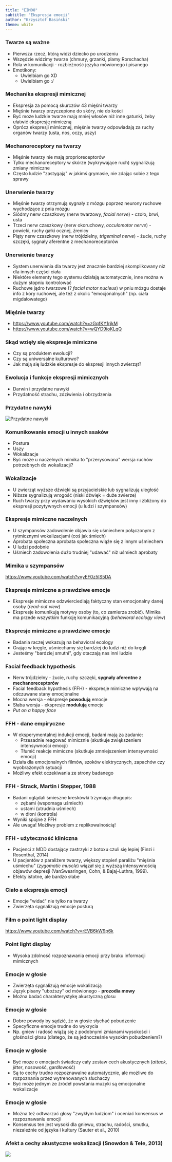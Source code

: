 ```yaml
---
title: "EIM08"
subtitle: "Ekspresja emocji"
author: "Krzysztof Basiński"
theme: white
---
```


### Twarze są ważne

- Pierwsza rzecz, którą widzi dziecko po urodzeniu
- Wszędzie widzimy twarze (chmury, grzanki, plamy Rorschacha)
- Rola w komunikacji - rozbieżność języka mówionego i pisanego 
- Emotikony:
	- Uwielbiam go XD
	- Uwielbiam go :/

### Mechanika ekspresji mimicznej

- Ekspresja za pomocą skurczów 43 mięśni twarzy
- Mięśnie twarzy przyczepione do skóry, nie do kości
- Być może ludzkie twarze mają mniej włosów niż inne gatunki, żeby ułatwić ekspresję mimiczną
- Oprócz ekspresji mimicznej, mięśnie twarzy odpowiadają za ruchy organów twarzy (usta, nos, oczy, uszy)

### Mechanoreceptory na twarzy

- Mięśnie twarzy nie mają proprioreceptorów
- Tylko mechanoreceptory w skórze (wykrywające ruch) sygnalizują zmiany mimiczne
- Często ludzie "zastygają" w jakimś grymasie, nie zdając sobie z tego sprawy

### Unerwienie twarzy

- Mięśnie twarzy otrzymują sygnały z mózgu poprzez neurony ruchowe wychodzące z pnia mózgu
- Siódmy nerw czaszkowy (nerw twarzowy, _facial nerve_) - czoło, brwi, usta
- Trzeci nerw czaszkowy (nerw okoruchowy, _occulomotor nerve_) - powieki, ruchy gałki ocznej, źrenicy
- Piąty nerw czaszkowy (nerw trójdzielny, _trigeminal nerve_) - żucie, ruchy szczęki, sygnały aferentne z mechanoreceptorów

### Unerwienie twarzy

- System unerwienia dla twarzy jest znacznie bardziej skomplikowany niż dla innych części ciała
- Niektóre elementy tego systemu działają automatycznie, inne można w dużym stopniu kontrolować
- Ruchowe jądro twarzowe (? _facial motor nucleus_) w pniu mózgu dostaje info z kory ruchowej, ale też z okolic "emocjonalnych" (np. ciała migdałowatego)

### Mięśnie twarzy

- <https://www.youtube.com/watch?v=zGqfKY1rjkM>
- <https://www.youtube.com/watch?v=wQYD9ioKLqQ>


### Skąd wzięły się ekspresje mimiczne

- Czy są produktem ewolucji?
- Czy są uniwersalne kulturowo?
- Jak mają się ludzkie ekspresje do ekspresji innych zwierząt?

### Ewolucja i funkcje ekspresji mimicznych

- Darwin i przydatne nawyki
- Przydatność strachu, zdziwienia i obrzydzenia

### Przydatne nawyki

![Przydatne nawyki](img/08_susskind2008.png)

### Komunikowanie emocji u innych ssaków

- Postura
- Uszy
- Wokalizacje
- Być może u naczelnych mimika to "przerysowana" wersja ruchów potrzebnych do wokalizacji?

### Wokalizacje

- U zwierząt wyższe dźwięki są przyjacielskie lub sygnalizują uległość
- Niższe sygnalizują wrogość (niski dźwięk = duże zwierze)
- Ruch twarzy przy wydawaniu wysokich dźwięków jest inny i zbliżony do ekspresji pozytywnych emocji (u ludzi i szympansów)

### Ekspresje mimiczne naczelnych

- U szympansów zadowolenie objawia się uśmiechem połączonym z rytmicznymi wokalizacjami (coś jak śmiech) 
- Aprobata społeczna aprobata społeczna wiąże się z innym uśmiechem
- U ludzi podobnie
- Uśmiech zadowolenia dużo trudniej "udawać" niż uśmiech aprobaty

### Mimika u szympansów

<https://www.youtube.com/watch?v=yEF0z5IS5DA>


### Ekspresje mimiczne a prawdziwe emocje

- Ekspresje mimiczne odzwierciedlają faktyczny stan emocjonalny danej osoby (_read-out view_)
- Ekspresje komunikują motywy osoby (to, co zamierza zrobić). Mimika ma przede wszystkim funkcję komunikacyjną (_behavioral ecology view_)

### Ekspresje mimiczne a prawdziwe emocje

- Badania raczej wskazują na behavioral ecology
- Grając w kręgle, uśmiechamy się bardziej do ludzi niż do kręgli
- Jesteśmy "bardziej smutni", gdy otaczają nas inni ludzie

### Facial feedback hypothesis

- Nerw trójdzielny - żucie, ruchy szczęki, **sygnały aferentne z mechanoreceptorów**
- Facial feedback hypothesis (FFH) - ekspresje mimiczne wpływają na odczuwane stany emocjonalne
- Mocna wersja - ekspresje **powodują** emocje
- Słaba wersja - ekspresje **modulują** emocje
- _Put on a happy face_

### FFH - dane empiryczne

- W eksperymentalnej indukcji emocji, badani mają za zadanie:
	- Przesadnie reagować mimicznie (skutkuje zwiększeniem intensywności emocji)
	- Tłumić reakcje mimiczne (skutkuje zmniejszeniem intensywności emocji)
- Działa dla emocjonalnych filmów, szoków elektrycznych, zapachów czy wyobrażonych sytuacji
- Możliwy efekt oczekiwania ze strony badanego

### FFH - Strack, Martin i Stepper, 1988

- Badani oglądali śmieszne kreskówki trzymając długopis:
	- zębami (wspomaga uśmiech)
	- ustami (utrudnia uśmiech)
	- w dłoni (kontrola)
- Wyniki spójne z FFH
- Ale uwaga! Możliwy problem z replikowalnością!

### FFH - użyteczność kliniczna

- Pacjenci z MDD dostający zastrzyki z botoxu czuli się lepiej (Finzi i Rosenthal, 2014)
- U pacjentów z paraliżem twarzy, większy stopień paraliżu "mięśnia uśmiechu" (_zygomatic muscle_) wiązał się z wyższą intensywnością objawów depresji (VanSwearingen, Cohn, & Bajaj-Luthra, 1999). 
- Efekty istotne, ale bardzo słabe

### Ciało a ekspresja emocji 

- Emocje "widać" nie tylko na twarzy
- Zwierzęta sygnalizują emocje posturą


### Film o point light display

<https://www.youtube.com/watch?v=rEVB6kW9p6k>

### Point light display

- Wysoka zdolność rozpoznawania emocji przy braku informacji mimicznych

### Emocje w głosie

- Zwierzęta sygnalizują emocje wokalizacją
- Język pisany "uboższy" od mówionego - **prozodia mowy**
- Można badać charakterystykę akustyczną głosu

### Emocje w głosie

- Dobre powody by sądzić, że w głosie słychać pobudzenie
- Specyficzne emocje trudne do wykrycia
- Np. gniew i radość wiążą się z podobnymi zmianami wysokości i głośności głosu (dlatego, że są jednocześnie wysokim pobudzeniem?)

### Emocje w głosie

- Być może o emocjach świadczy cały zestaw cech akustycznych (_attack, jitter_, nosowość, gardłowość)
- Są to cechy trudno rozpoznawalne automatycznie, ale możliwe do rozpoznania przez wytrenowanych słuchaczy
- Być może jednym ze źródeł powstania muzyki są emocjonalne wokalizacje

### Emocje w głosie

- Można też odtwarzać głosy "zwykłym ludziom" i oceniać konsensus w rozpoznawaniu emocji
- Konsensus ten jest wysoki dla gniewu, strachu, radości, smutku, niezależnie od języka i kultury (Sauter et al., 2010)

### Afekt a cechy akustyczne wokalizacji (Snowdon & Tele, 2013)

![](img/08_glosy.png)